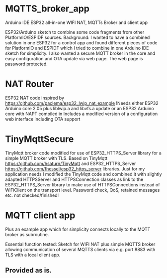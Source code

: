 # MQTTS_broker_app
Arduino IDE ESP32 all-in-one WIFI NAT, MQTTs Broker and client app

ESP32/Arduino sketch to combine some code fragments from other PlatformIO/ESPIDF sources.
Background: I wanted to have a combined solution in one ESP32 for a control app and found different pieces of code for PlatformIO and ESPIDF which I tried
to combine in one Arduino IDE sketch for simplicity. I also wanted a secure MQTT broker in the core and easy configuration and OTA update via web page.
The web page is password protected.

# NAT Router
ESP32 NAT code inspired by https://github.com/paclema/esp32_lwip_nat_example
!Needs either ESP32 Arduino core 2.05 plus liblwip.a and libvfs.a update or an ESP32 Arduino core with NAPT compiled in 
Includes a modified version of a configuration web interface including OTA support

# TinyMqttSecure
TinyMqtt broker code modified for use of ESP32_HTTPS_Server library for a simple MQTT broker with TLS.
Based on TinyMqtt https://github.com/hsaturn/TinyMqtt and ESP32_HTTPS_Server https://github.com/fhessel/esp32_https_server libraries.
Just for my application needs I modified the TinyMqtt code and combined it with slightly adapted HTTPSServer and HTTPSConnection classes 
as link to the ESP32_HTTPS_Server library to make use of HTTPSConnections instead of WiFiClient on the transport level.
Password check, QoS, retained messages etc. not checked/finished!

# MQTT client app
Plus an example app which for simplicity connects locally to the MQTT broker as subroutine.

   Essential function tested:
    Sketch for WIFI NAT plus simple MQTTS broker allowing communication of several MQTTS clients via e.g. port 8883 with TLS with a local client app.

## Provided as is.

